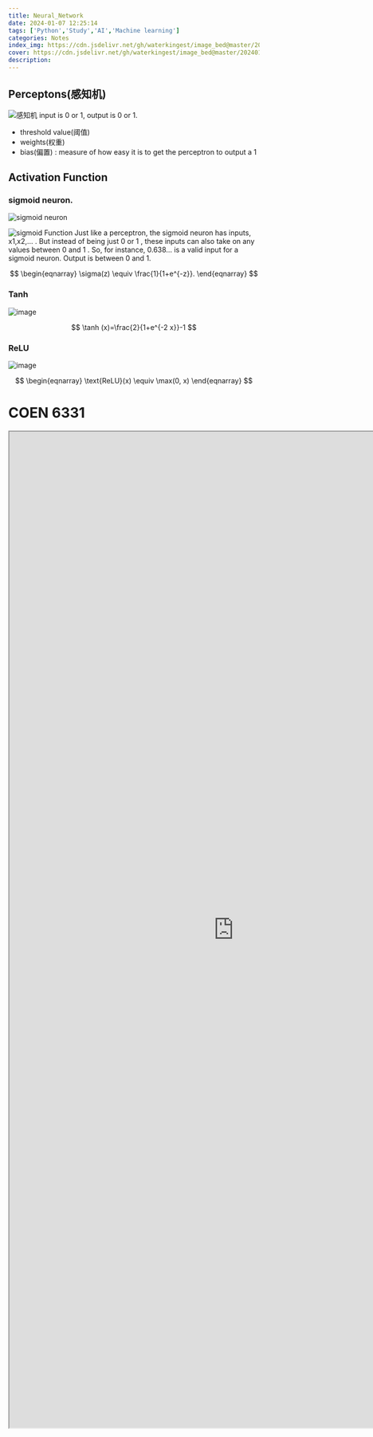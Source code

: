 ```yaml
---
title: Neural_Network
date: 2024-01-07 12:25:14
tags: ['Python','Study','AI','Machine learning']
categories: Notes
index_img: https://cdn.jsdelivr.net/gh/waterkingest/image_bed@master/20240113/image.5zu3ucp2rps0.webp
cover: https://cdn.jsdelivr.net/gh/waterkingest/image_bed@master/20240113/image.5zu3ucp2rps0.webp
description:
---
```

## Perceptons(感知机)
![感知机](https://cdn.jsdelivr.net/gh/waterkingest/image_bed@master/20240113/image.5zu3ucp2rps0.webp)
input is 0 or 1, output is 0 or 1.
+  threshold value(阈值)
+  weights(权重)
+  bias(偏置) : measure of how easy it is to get the perceptron to output a 1

## Activation Function
### sigmoid neuron.
![sigmoid neuron](https://cdn.jsdelivr.net/gh/waterkingest/image_bed@master/image.3llmv69lqrg0.webp)

![sigmoid Function](https://cdn.jsdelivr.net/gh/waterkingest/image_bed@master/20240116/image.6yxhxx2f9240.webp)
Just like a perceptron, the sigmoid neuron has inputs, x1,x2,…
. But instead of being just 0
 or 1
, these inputs can also take on any values between 0
 and 1
. So, for instance, 0.638…
 is a valid input for a sigmoid neuron.
Output is between 0 and 1.  


$$
\begin{eqnarray}
  \sigma(z) \equiv \frac{1}{1+e^{-z}}.
\end{eqnarray}
$$

### Tanh 

![image](https://cdn.jsdelivr.net/gh/waterkingest/image_bed@master/20240207/image.5r43s5wz8s40.webp)
  
$$
\tanh (x)=\frac{2}{1+e^{-2 x}}-1
$$

### ReLU  

![image](https://cdn.jsdelivr.net/gh/waterkingest/image_bed@master/20240207/image.mrfmsjw1jy8.webp)

$$  
\begin{eqnarray}
  \text{ReLU}(x) \equiv \max(0, x)
\end{eqnarray}
$$  

# COEN 6331  

<iframe src="https://nbviewer.org/github/waterkingest/NeuralNetworkStudy/blob/main/NeuralNetwork.ipynb" width="900" height="2000" ></iframe>